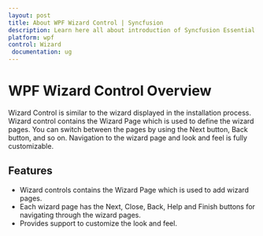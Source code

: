 ```yaml
---
layout: post
title: About WPF Wizard Control | Syncfusion
description: Learn here all about introduction of Syncfusion Essential Studio WPF Wizard control, its elements and more.
platform: wpf
control: Wizard
 documentation: ug
---
```


# WPF Wizard Control Overview

Wizard Control is similar to the wizard displayed in the installation process. Wizard control contains the Wizard Page which is used to define the wizard pages. You can switch between the pages by using the Next button, Back button, and so on. Navigation to the wizard page and look and feel is fully customizable.

## Features

* Wizard controls contains the Wizard Page which is used to add wizard pages.
* Each wizard page has the Next, Close, Back, Help and Finish buttons for navigating through the wizard pages.
* Provides support to customize the look and feel.



